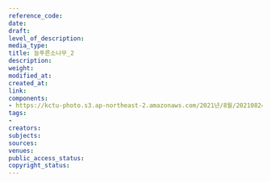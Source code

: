 ```yaml
---
reference_code: 
date: 
draft: 
level_of_description: 
media_type: 
title: 늘푸른소나무_2
description: 
weight: 
modified_at: 
created_at: 
link: 
components:
- https://kctu-photo.s3.ap-northeast-2.amazonaws.com/2021년/8월/20210824_양성윤+전+공무원노조+위원장+12년만의+복직/늘푸른소나무_2.jpg
tags:
- 
creators: 
subjects: 
sources: 
venues: 
public_access_status: 
copyright_status: 
---
```

